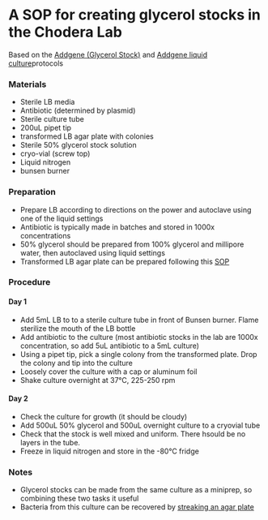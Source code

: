 # A SOP for creating glycerol stocks in the Chodera Lab 

Based on the [Addgene (Glycerol Stock)](https://www.addgene.org/protocols/create-glycerol-stock/) and [Addgene liquid culture](https://www.addgene.org/protocols/inoculate-bacterial-culture/)protocols 

### Materials 
* Sterile LB media 
* Antibiotic (determined by plasmid)
* Sterile culture tube 
* 200uL pipet tip 
* transformed LB agar plate with colonies 
* Sterile 50% glycerol stock solution 
* cryo-vial (screw top)
* Liquid nitrogen 
* bunsen burner 

### Preparation 

* Prepare LB according to directions on the power and autoclave using one of the liquid settings
* Antibiotic is typically made in batches and stored in 1000x concentrations 
* 50% glycerol should be prepared from 100% glycerol and millipore water, then autoclaved using liquid settings 
* Transformed LB agar plate can be prepared following this [SOP](https://github.com/choderalab/wetlab-protocols/blob/master/Competent_Cells_Transformation/Transformation.md)

### Procedure 

#### Day 1 
* Add 5mL LB to to a sterile culture tube in front of Bunsen burner. Flame sterilize the mouth of the LB bottle 
* Add antibiotic to the culture (most antibiotic stocks in the lab are 1000x concentration, so add 5uL antibiotic to a 5mL culture)
* Using a pipet tip, pick a single colony from the transformed plate. Drop the colony and tip into the culture 
* Loosely cover the culture with a cap or aluminum foil  
* Shake culture overnight at 37°C, 225-250 rpm

#### Day 2
* Check the culture for growth (it should be cloudy) 
* Add 500uL 50% glycerol and 500uL overnight culture to a cryovial tube 
* Check that the stock is well mixed and uniform. There hsould be no layers in the tube. 
* Freeze in liquid nitrogen and store in the -80°C fridge 


### Notes

* Glycerol stocks can be made from the same culture as a miniprep, so combining these two tasks it useful
* Bacteria from this culture can be recovered by [streaking an agar plate](https://www.addgene.org/protocols/streak-plate/)